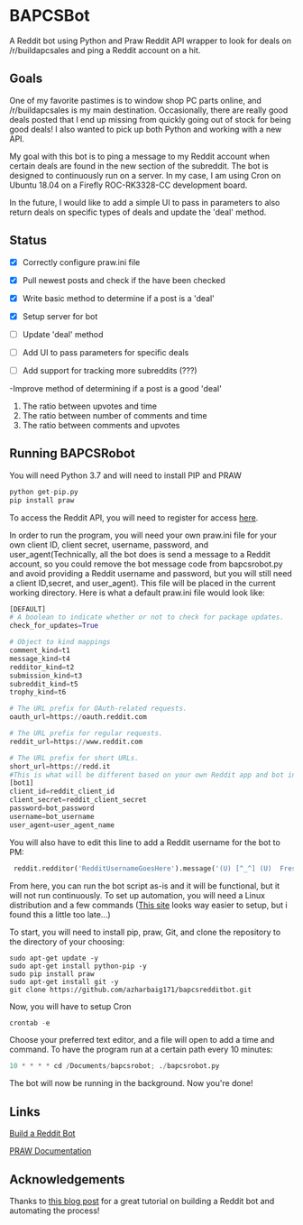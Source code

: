 # BAPCSBot

A Reddit bot using Python and Praw Reddit API wrapper to look for deals on /r/buildapcsales and ping a Reddit account on a hit.

## Goals

One of my favorite pastimes is to window shop PC parts online, and /r/buildapcsales is my main destination. Occasionally, there are really good deals posted that I end up missing from quickly going out of stock for being good deals! I also wanted to pick up both Python and working with a new API.
 
My goal with this bot is to ping a message to my Reddit account when certain deals are found in the new section of the subreddit. The bot is designed to continuously run on a server. In my case, I am using Cron on Ubuntu 18.04 on a Firefly ROC-RK3328-CC development board.

In the future, I would like to add a simple UI to pass in parameters to also return deals on specific types of deals and update the 'deal' method.

## Status
- [x] Correctly configure praw.ini file
- [x] Pull newest posts and check if the have been checked
- [x] Write basic method to determine if a post is a 'deal'
- [x] Setup server for bot
- [ ] Update 'deal' method
- [ ] Add UI to pass parameters for specific deals
- [ ] Add support for tracking more subreddits (???)


-Improve method of determining if a post is a good 'deal'
1. The ratio between upvotes and time
2. The ratio between number of comments and time
3. The ratio between comments and upvotes


## Running BAPCSRobot
You will need Python 3.7 and will need to install PIP and PRAW
```python
python get-pip.py
pip install praw 
```
To access the Reddit API, you will need to register for access [here](https://www.reddit.com/prefs/apps/).

In order to run the program, you will need your own praw.ini file for your own client ID, client secret, username, password, and user_agent(Technically, all the bot does is send a message to a Reddit account, so you could remove the bot message code from bapcsrobot.py and avoid providing a Reddit username and password, but you will still need a client ID,secret, and user_agent). This file will be placed in the current working directory. Here is what a default praw.ini file would look like:

```python
[DEFAULT]
# A boolean to indicate whether or not to check for package updates.
check_for_updates=True

# Object to kind mappings
comment_kind=t1
message_kind=t4
redditor_kind=t2
submission_kind=t3
subreddit_kind=t5
trophy_kind=t6

# The URL prefix for OAuth-related requests.
oauth_url=https://oauth.reddit.com

# The URL prefix for regular requests.
reddit_url=https://www.reddit.com

# The URL prefix for short URLs.
short_url=https://redd.it
#This is what will be different based on your own Reddit app and bot information
[bot1]
client_id=reddit_client_id
client_secret=reddit_client_secret
password=bot_password
username=bot_username
user_agent=user_agent_name
```
You will also have to edit this line to add a Reddit username for the bot to PM:
```python
 reddit.redditor('RedditUsernameGoesHere').message('(U) [^_^] (U)  Fresh BAPCS Deal! (U) [^_^] (U) ', submission.link)
```

From here, you can run the bot script as-is and it will be functional, but it will not run continuously. To set up automation, you will need a Linux distribution and a few commands ([This site](https://www.pythonanywhere.com) looks way easier to setup, but i found this a little too late...)

To start, you will need to install pip, praw, Git, and clone the repository to the directory of your choosing:

```pyth
sudo apt-get update -y
sudo apt-get install python-pip -y
sudo pip install praw
sudo apt-get install git -y
git clone https://github.com/azharbaig171/bapcsredditbot.git
```
Now, you will have to setup Cron
```python
crontab -e
```
Choose your preferred text editor, and a file will open to add a time and command. To have the program run at a certain path every 10 minutes:
```python
10 * * * * cd /Documents/bapcsrobot; ./bapcsrobot.py
```
The bot will now be running in the background. Now you're done!


## Links
[Build a Reddit Bot](https://www.pythonforengineers.com/build-a-reddit-bot-part-1/)

[PRAW Documentation](https://praw.readthedocs.io/en/latest/getting_started/quick_start.html)




## Acknowledgements
Thanks to [this blog post](https://www.pythonforengineers.com/build-a-reddit-bot-part-1/) for a great tutorial on building a Reddit bot and automating the process! 
